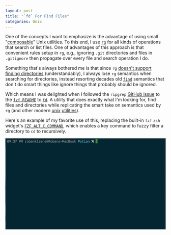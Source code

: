 ```yaml
---
layout: post
title: "`fd` For Find Files"
categories: Unix
---
```


One of the concepts I want to emphasize is the advantage of using small "[composable](https://en.wikipedia.org/wiki/Composability)" Unix utilities. To this end, I use [`rg`](https://github.com/BurntSushi/ripgrep) for all kinds of operations that search or list files. One of advantages of this approach is that convenient rules setup in `rg`, e.g., ignoring `.git` directories and files in `.gitignore` then propagate over every file and search operation I do.

Something that's always bothered me is that since `rg` [doesn't support finding directories](https://github.com/BurntSushi/ripgrep/issues/169) (understandably), I always lose `rg` semantics when searching for directories, instead resorting decades old [`find`](https://en.wikipedia.org/wiki/Find_(Unix)) semantics that don't do smart things like ignore things that probably should be ignored.

Which means I was delighted when I followed the `ripgrep` [GitHub issue](https://github.com/BurntSushi/ripgrep/issues/169) to the [`fzf README`](https://github.com/junegunn/fzf#respecting-gitignore) to [`fd`](https://github.com/sharkdp/fd). A utility that does exactly what I'm looking for, find files and directories while replicating the smart take on semantics used by `rg` (and other modern [unix](https://github.com/ggreer/the_silver_searcher) [utilities](https://beyondgrep.com/)).

Here's an example of my favorite use of this, replacing the built-in `fzf` `zsh` widget's [`FZF_ALT_C_COMMAND`](https://github.com/junegunn/fzf/blob/24236860c89242ac0a341ff911c93f25032dc051/README.md#key-bindings-for-command-line), which enables a key command to fuzzy filter a directory to `cd` to recursively.

![fd](/assets/2018-03-08-fd.gif)